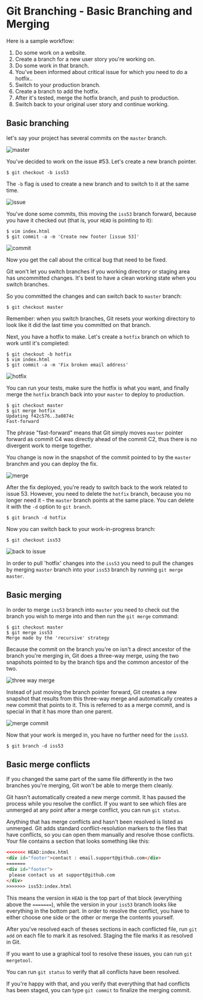 # Git Branching - Basic Branching and Merging

Here is a sample workflow:

1. Do some work on a website.
2. Create a branch for a new user story you're working on.
3. Do some work in that branch.
4. You've been informed about critical issue for which you need to do a hotfix..
5. Switch to your production branch.
6. Create a branch to add the hotfix.
7. After it's tested, merge the hotfix branch, and push to production.
8. Switch back to your original user story and continue working.

## Basic branching

let's say your project has several commits on the `master` branch.

![master](img/master2.png)

You've decided to work on the issue #53. Let's create a new branch pointer.

```
$ git checkout -b iss53
```

The `-b` flag is used to create a new branch and to switch to it at the same time.

![issue](img/issue.png)

You've done some commits, this moving the `iss53` branch forward, because you have it checked out (that is, your `HEAD` is pointing to it):

```console
$ vim index.html
$ git commit -a -m 'Create new footer [issue 53]'
```

![commit](img/commit2.png)

Now you get the call about the critical bug that need to be fixed.

Git won't let you switch branches if you working directory or staging area has uncommitted changes. It's best to have a clean working state when you switch branches.

So you committed the changes and can switch back to `master` branch:

```console
$ git checkout master
```

Remember: when you switch branches, Git resets your working directory to look like it did the last time you committed on that branch.

Next, you have a hotfix to make. Let's create a `hotfix` branch on which to work until it's completed:

```console
$ git checkout -b hotfix
$ vim index.html
$ git commit -a -m 'Fix broken email address'
```

![hotfix](img/hotfix.png)

You can run your tests, make sure the hotfix is what you want, and finally merge the `hotfix` branch back into your `master` to deploy to production.

```console
$ git checkout master
$ git merge hotfix
Updating f42c576..3a0874c
Fast-forward
```

The phrase "fast-forward" means that Git simply moves `master` pointer forward as commit C4 was directly ahead of the commit C2, thus there is no divergent work to merge together.

You change is now in the snapshot of the commit pointed to by the `master` branchm and you can deploy the fix.

![merge](img/merge.png)

After the fix deployed, you're ready to switch back to the work related to issue 53. However, you need to delete the `hotfix` branch, because you no longer need it - the `master` branch points at the same place. You can delete it with the `-d` option to `git branch`.

```console
$ git branch -d hotfix
```

Now you can switch back to your work-in-progress branch:

```console
$ git checkout iss53
```

![back to issue](img/backtoissue.png)

In order to pull 'hotfix' changes into the `iss53` you need to pull the changes by merging `master` branch into your `iss53` branch by running `git merge master`.

## Basic  merging

In order to merge `iss53` branch into `master` you need to check out the branch you wish to merge into and then run the `git merge` command:

```console
$ git checkout master
$ git merge iss53
Merge made by the 'recursive' strategy
```

Because the commit on the branch you're on isn't a direct ancestor of the branch you're merging in, Git does a three-way merge, using the two snapshots pointed to by the branch tips and the common ancestor of the two.

![three way merge](img/threeway.png)

Instead of just moving the branch pointer forward, Git creates a new snapshot that results from this three-way merge and automatically creates a new commit that points to it. This is referred to as a merge commit, and is special in that it has more than one parent.

![merge commit](img/mergecommit.png)

Now that your work is merged in, you have no further need for the `iss53`. 

```
$ git branch -d iss53
```

## Basic merge conflicts

If you changed the same part of the same file differently in the two branches you're merging, Git won't be able to merge them cleanly.

Git hasn't automatically created a new merge commit. It has paused the process while you resolve the conflict. If you want to see which files are unmerged at any point after a merge conflict, you can run `git status`.

Anything that has merge conflicts and hasn't been resolved is listed as unmerged. Git adds standard conflict-resolution markers to the files that have conflicts, so you can open them manually and resolve those conflicts. Your file contains a section that looks something like this:

```html
<<<<<<< HEAD:index.html
<div id="footer">contact : email.support@github.com</div>
=======
<div id="footer">
 please contact us at support@github.com
</div>
>>>>>>> iss53:index.html
```

This means the version in `HEAD` is the top part of that block (everything above the `=======`), while the version in your `iss53` branch looks like everything in the bottom part. In order to resolve the conflict, you have to either choose one side or the other or merge the contents yourself.

After you've resolved each of theses sections in each conflicted file, run `git add` on each file to mark it as resolved. Staging the file marks it as resolved in Git.

If you want to use a graphical tool to resolve these issues, you can run `git mergetool`.

You can run `git status` to verify that all conflicts have been resolved.

If you're happy with that, and you verify that everything that had conflicts has been staged, you can type `git commit` to finalize the merging commit.


